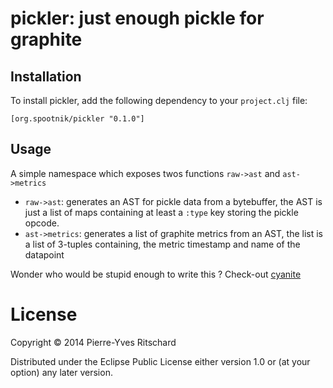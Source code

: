 # pickler: just enough pickle for graphite

## Installation

To install pickler, add the following dependency to your `project.clj`
file:

```
[org.spootnik/pickler "0.1.0"]
```

## Usage

A simple namespace which exposes twos functions `raw->ast` and
`ast->metrics`

* `raw->ast`: generates an AST for pickle data from a bytebuffer, the
  AST is just a list of maps containing at least a `:type` key storing
  the pickle opcode.
* `ast->metrics`: generates a list of graphite metrics from an AST,
  the list is a list of 3-tuples containing, the metric timestamp and
  name of the datapoint


Wonder who would be stupid enough to write this ? Check-out [cyanite](https://github.com/pyr/cyanite)

# License

Copyright © 2014 Pierre-Yves Ritschard

Distributed under the Eclipse Public License either version 1.0 or (at
your option) any later version.
